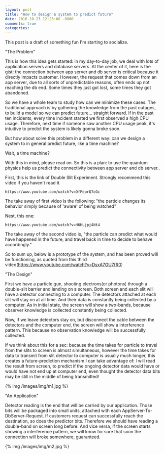 ```yaml
---
layout: post
title: "How to design a system to predict future"
date: 2016-10-23 12:23:00 -0800
comments: true
categories:
---
```

This post is a draft of something fun I'm starting to socialize. 

"The Problem"

This is how this idea gets started: in my day-to-day job, we deal with lots of application servers and database servers. At the center of it, here is the gist: the connection between app server and db server is critical because it directly impacts customer. However, the request that comes down from an app server, due to all sorts of unpredictable reasons, often ends up not reaching the db end. Some times they just got lost, some times they got abandoned.

So we have a whole team to study how can we minimize these cases. The traditional approach is by gathering the knowledge from the past outages, to build a model so we can predict future... straight forward. If in the past ten incidents, every time incident started we first observed a high CPU usage. Therefore, next time if someone saw another CPU usage peak, it's intuitive to predict the system is likely gonna broke soon.

But how about solve this problem in a different way: can we design a system to in general predict future, like a time machine? 

Wait, a time machine?

With this in mind, please read on. So this is a plan: to use the quantum physics help us predict the connectivity between app server and db server..

First, this is the link of Double Slit Experiment. Strongly recommend this video if you haven't read it.
``` 
https://www.youtube.com/watch?v=DfPeprQ7oGc
```
The take away of first video is the following: "the particle changes its behavior simply because of 'aware' of being watched"

Nest, this one:
```
https://www.youtube.com/watch?v=H6HLjpj4Nt4
```
The take away of the second video is, "the particle can predict what would have happened in the future, and travel back in time to decide to behave accordingly."

So to sum up, below is a prototype of the system, and has been proved will be functioning, as quoted from this third video(https://www.youtube.com/watch?v=DsxA7OU7fR0)


"The Design"

First we have a particle gun, shooting electrons(or photons) through a double-slit barrier and landing on a screen. Both screen and each slit will have a detector connecting to a computer. The detectors attached at each slit will stay on at all time. And their data is constantly being collected by a computer. As in initial state, the screen will show a two-bands, because observer knowledge is collected constantly being collected.

Now, if we leave detectors stay on, but disconnect the cable between the detectors and the computer end, the screen will show a interference pattern. This because no observation knowledge will be successfully collected.

If we think about this for a sec: because the time takes for particle to travel from the slits to screen is almost simultaneous, however the time takes for data to transmit from slit detector to computer is usually much longer, this creates a future-prediction mechanism I can take advantage of: I will read the result from screen, to predict if the ongoing detector data would have or would have not end up at computer end, even thought the detector data bits may be still in the middle of being transmitted!

{% img /images/img/m1.jpg %}

"An Application"

Detector reading is the end that will be carried by our application. Those bits will be packaged into small units, attached with each AppServer-To-DbServer-Request. If customers request can successfully reach the destination, so does the predictor bits. Therefore we should have reading a double-band on screen long before. And vice versa, if the screen starts showing a interference pattern, we will know for sure that soon the connection will broke somewhere, guaranteed.

{% img /images/img/m2.jpg %}

